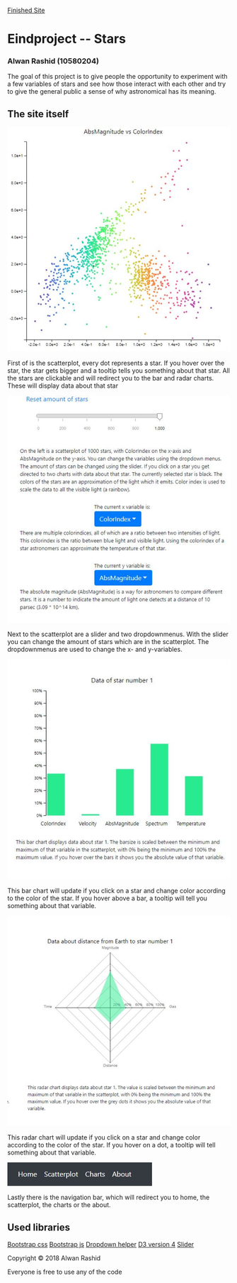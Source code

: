 [Finished Site](https://Pietje123.github.io/Eindproject/index.html)


# Eindproject -- Stars

### Alwan Rashid (10580204)
 
The goal of this project is to give people the opportunity to experiment with a few variables of stars and see how those interact with each other and try to give the general public a sense of why astronomical has its meaning.

## The site itself

![](doc/clickablescatterplot.JPG)

First of is the scatterplot, every dot represents a star. If you hover over the star, the star gets bigger and a tooltip tells you something about that star. All the stars are clickable and will redirect you to the bar and radar charts. These will display data about that star

![](doc/htmlinteractive.JPG)

Next to the scatterplot are a slider and two dropdownmenus. With the slider you can change the amount of stars which are in the scatterplot. The dropdownmenus are used to change the x- and y-variables.

![](doc/finishedbarchart.JPG)

This bar chart will update if you click on a star and change color according to the color of the star. If you hover above a bar, a tooltip will tell you something about that variable.

![](doc/finishedradarchart.JPG)

This radar chart will update if you click on a star and change color according to the color of the star. If you hover on a dot, a tooltip will tell something about that variable.

![](doc/navbar.JPG)

Lastly there is the navigation bar, which will redirect you to home, the scatterplot, the charts or the about.

## Used libraries 

[Bootstrap css](https://maxcdn.bootstrapcdn.com/bootstrap/4.0.0/css/bootstrap.min.css)
[Bootstrap js](https://maxcdn.bootstrapcdn.com/bootstrap/4.0.0/js/bootstrap.min.js)
[Dropdown helper](https://cdnjs.cloudflare.com/ajax/libs/popper.js/1.12.9/umd/popper.min.js)
[D3 version 4](https://d3js.org/d3.v4.min.js)
[Slider](https://unpkg.com/d3-simple-slider@0.2.1/build/d3-simple-slider.js)


Copyright © 2018 Alwan Rashid

Everyone is free to use any of the code